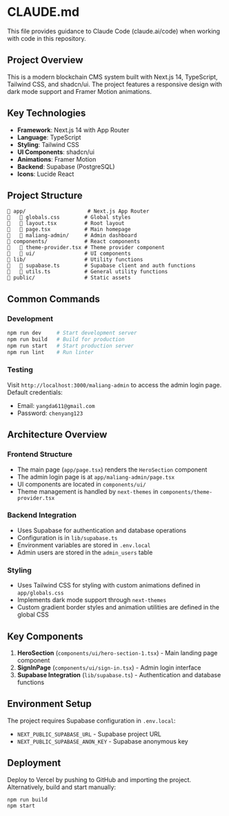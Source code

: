 # CLAUDE.md

This file provides guidance to Claude Code (claude.ai/code) when working with code in this repository.

## Project Overview

This is a modern blockchain CMS system built with Next.js 14, TypeScript, Tailwind CSS, and shadcn/ui. The project features a responsive design with dark mode support and Framer Motion animations.

## Key Technologies

- **Framework**: Next.js 14 with App Router
- **Language**: TypeScript
- **Styling**: Tailwind CSS
- **UI Components**: shadcn/ui
- **Animations**: Framer Motion
- **Backend**: Supabase (PostgreSQL)
- **Icons**: Lucide React

## Project Structure

```
   app/                    # Next.js App Router
      globals.css        # Global styles
      layout.tsx         # Root layout
      page.tsx           # Main homepage
      maliang-admin/     # Admin dashboard
   components/            # React components
      theme-provider.tsx # Theme provider component
      ui/                # UI components
   lib/                   # Utility functions
      supabase.ts        # Supabase client and auth functions
      utils.ts           # General utility functions
   public/                # Static assets
```

## Common Commands

### Development
```bash
npm run dev     # Start development server
npm run build   # Build for production
npm run start   # Start production server
npm run lint    # Run linter
```

### Testing
Visit `http://localhost:3000/maliang-admin` to access the admin login page.
Default credentials:
- Email: `yangda611@gmail.com`
- Password: `chenyang123`

## Architecture Overview

### Frontend Structure
- The main page (`app/page.tsx`) renders the `HeroSection` component
- The admin login page is at `app/maliang-admin/page.tsx`
- UI components are located in `components/ui/`
- Theme management is handled by `next-themes` in `components/theme-provider.tsx`

### Backend Integration
- Uses Supabase for authentication and database operations
- Configuration is in `lib/supabase.ts`
- Environment variables are stored in `.env.local`
- Admin users are stored in the `admin_users` table

### Styling
- Uses Tailwind CSS for styling with custom animations defined in `app/globals.css`
- Implements dark mode support through `next-themes`
- Custom gradient border styles and animation utilities are defined in the global CSS

## Key Components

1. **HeroSection** (`components/ui/hero-section-1.tsx`) - Main landing page component
2. **SignInPage** (`components/ui/sign-in.tsx`) - Admin login interface
3. **Supabase Integration** (`lib/supabase.ts`) - Authentication and database functions

## Environment Setup

The project requires Supabase configuration in `.env.local`:
- `NEXT_PUBLIC_SUPABASE_URL` - Supabase project URL
- `NEXT_PUBLIC_SUPABASE_ANON_KEY` - Supabase anonymous key

## Deployment

Deploy to Vercel by pushing to GitHub and importing the project. Alternatively, build and start manually:
```bash
npm run build
npm start
```
